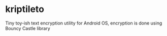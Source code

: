 # kriptileto
Tiny toy-ish text encryption utility for Android OS, encryption is done using Bouncy Castle library
